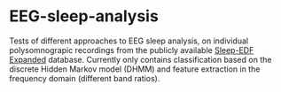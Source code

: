 # EEG-sleep-analysis

Tests of different approaches to EEG sleep analysis, on individual polysomnograpic recordings from the publicly available [Sleep-EDF Expanded](https://physionet.org/pn4/sleep-edfx/) database.
Currently only contains classification based on the discrete Hidden Markov model (DHMM) and feature extraction in the frequency domain (different band ratios).
